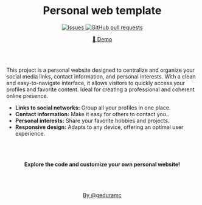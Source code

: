 <h1 align="center">Personal web template</h1>

<p align="center">
  <a href="https://github.com/geduramc/personal-web/issues">
    <img alt="Issues" src="https://img.shields.io/github/issues/geduramc/personal-web?color=0088ff" />
  </a>
  <a href="https://github.com/geduramc/personal-web/pulls">
    <img alt="GitHub pull requests" src="https://img.shields.io/github/issues-pr/geduramc/personal-web?color=0088ff" />
  </a>
</p>

<p align="center">
  <a href="https://happy-hill-0cf14a50f.5.azurestaticapps.net" target="_blank">🔗 Demo</a>
</p>

<p style="margin-top:4rem">
  This project is a personal website designed to centralize and organize your social media links, contact information, and personal interests. With a clean and easy-to-navigate interface, it allows visitors to quickly access your profiles and favorite content. Ideal for creating a professional and coherent online presence.
</p>

<ul>
  <li><b>Links to social networks:</b> Group all your profiles in one place.</li>
  <li><b>Contact information:</b> Make it easy for others to contact you..</li>
  <li><b>Personal interests:</b> Share your favorite hobbies and projects.</li>
  <li><b>Responsive design:</b> Adapts to any device, offering an optimal user experience.</li>
</ul>

<h4 align="center" style="margin-top:4rem">
  Explore the code and customize your own personal website!
</h4>

<p align="center" style="margin-top:4rem">
  <a href="https://geduramc.com">By @geduramc</a>
</p>
